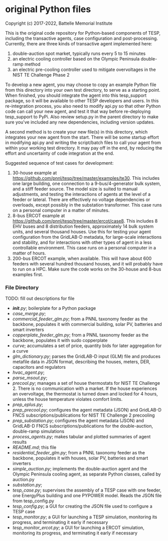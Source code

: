 # original Python files

Copyright (c) 2017-2022, Battelle Memorial Institute

This is the original code repository for Python-based components of TESP, 
including the transactive agents, case configuration and post-processing.  
Currently, there are three kinds of transactive agent implemented here: 

1. double-auction spot market, typically runs every 5 to 15 minutes
2. an electric cooling controller based on the Olympic Peninsula double-ramp method
3. an electric pre-cooling controller used to mitigate overvoltages in the NIST TE Challenge Phase 2

To develop a new agent, you may choose to copy an example Python file from 
this directory into your own test directory, to serve as a starting point.  
When finished, you should integrate the agent into this tesp_support 
package, so it will be available to other TESP developers and users.  In 
this re-integration process, you also need to modify api.py so that other 
Python code can call your new agent, and test it that way before 
re-deploying tesp_support to PyPi.  Also review setup.py in the parent 
directory to make sure you've included any new dependencies, including 
version updates.  
  
A second method is to create your new file(s) in this directory, which 
integrates your new agent from the start.  There will be some startup 
effort in modifying api.py and writing the script/batch files to call your 
agent from within your working test directory.  It may pay off in the end, 
by reducing the effort and uncertainty of code integration at the end.  

Suggested sequence of test cases for development:

1. 30-house example at https://github.com/pnnl/tesp/tree/master/examples/te30. This includes one large building, one connection to a 9-bus/4-generator bulk system, and a stiff feeder source. The model size is suited to manual adjustments, and testing the interactions of agents at the level of a feeder or lateral. There are effectively no voltage dependencies or overloads, except possibly in the substation transformer. This case runs on a personal computer in a matter of minutes.
2. 8-bus ERCOT example at https://github.com/pnnl/tesp/tree/master/ercot/case8. This includes 8 EHV buses and 8 distribution feeders, approximately 14 bulk system units, and several thousand houses. Use this for testing your agent configuration from the GridLAB-D metadata, for large-scale interactions and stability, and for interactions with other types of agent in a less controllable environment. This case runs on a personal computer in a matter of hours.
3. 200-bus ERCOT example, when available. This will have about 600 feeders with several hundred thousand houses, and it will probably have to run on a HPC. Make sure the code works on the 30-house and 8-bus examples first.

### File Directory
TODO: fill out descriptions for file

- *__init__.py*; boilerplate for a Python package
- *case_merge.py*;
- *commercial_feeder_glm.py*; from a PNNL taxonomy feeder as the backbone, populates it with commercial building, solar PV, batteries and smart inverters
- *copperplate_feeder_glm.py*; from a PNNL taxonomy feeder as the backbone, populates it with sudo copperplate
- *curve*; accumulates a set of price, quantity bids for later aggregation for a curve
- *glm_dictionary.py*; parses the GridLAB-D input (GLM) file and produces metafile data in JSON format, describing the houses, meters, DER, capacitors and regulators
- *hvac_agent.py*;
- *parse_msout.py*;
- *precool.py*; manages a set of house thermostats for NIST TE Challenge 2. There is no communication with a market. If the house experiences an overvoltage, the thermostat is turned down and locked for 4 hours, unless the house temperature violates comfort limits.
- *prep_eplus.py*;
- *prep_precool.py*; configures the agent metadata (JSON) and GridLAB-D FNCS subscriptions/publications for NIST TE Challenge 2 precooling
- *prep_substation.py*; configures the agent metadata (JSON) and GridLAB-D FNCS subscriptions/publications for the double-auction, double-ramp simulations
- *process_agents.py*; makes tabular and plotted summaries of agent results
- *README.md*; this file
- *residential_feeder_glm.py*; from a PNNL taxonomy feeder as the backbone, populates it with houses, solar PV, batteries and smart inverters
- *simple_auction.py*; implements the double-auction agent and the Olympic Peninsula cooling agent, as separate Python classes, called by auction.py
- *substation.py*;
- *tesp_case.py*; supervises the assembly of a TESP case with one feeder, one EnergyPlus building and one PYPOWER model. Reads the JSON file from tesp_config.py
- *tesp_config.py*; a GUI for creating the JSON file used to configure a TESP case
- *tesp_monitor.py*; a GUI for launching a TESP simulation, monitoring its progress, and terminating it early if necessary
- *tesp_monitor_ercot.py*; a GUI for launching a ERCOT simulation, monitoring its progress, and terminating it early if necessary
